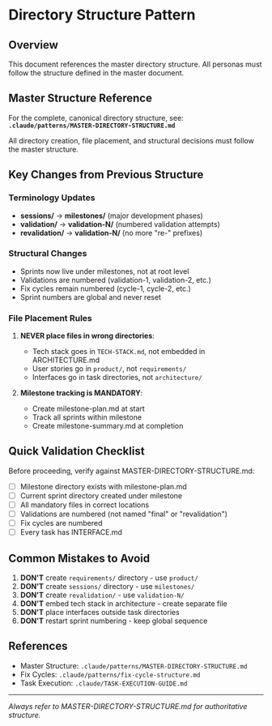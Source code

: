 # Directory Structure Pattern

## Overview
This document references the master directory structure. All personas must follow the structure defined in the master document.

## Master Structure Reference

For the complete, canonical directory structure, see:
**`.claude/patterns/MASTER-DIRECTORY-STRUCTURE.md`**

All directory creation, file placement, and structural decisions must follow the master structure.

## Key Changes from Previous Structure

### Terminology Updates
- **sessions/** → **milestones/** (major development phases)
- **validation/** → **validation-N/** (numbered validation attempts)
- **revalidation/** → **validation-N/** (no more "re-" prefixes)

### Structural Changes
- Sprints now live under milestones, not at root level
- Validations are numbered (validation-1, validation-2, etc.)
- Fix cycles remain numbered (cycle-1, cycle-2, etc.)
- Sprint numbers are global and never reset

### File Placement Rules

1. **NEVER place files in wrong directories**:
   - Tech stack goes in `TECH-STACK.md`, not embedded in ARCHITECTURE.md
   - User stories go in `product/`, not `requirements/`
   - Interfaces go in task directories, not `architecture/`

2. **Milestone tracking is MANDATORY**:
   - Create milestone-plan.md at start
   - Track all sprints within milestone
   - Create milestone-summary.md at completion

## Quick Validation Checklist

Before proceeding, verify against MASTER-DIRECTORY-STRUCTURE.md:

- [ ] Milestone directory exists with milestone-plan.md
- [ ] Current sprint directory created under milestone
- [ ] All mandatory files in correct locations
- [ ] Validations are numbered (not named "final" or "revalidation")
- [ ] Fix cycles are numbered
- [ ] Every task has INTERFACE.md

## Common Mistakes to Avoid

1. **DON'T** create `requirements/` directory - use `product/`
2. **DON'T** create `sessions/` directory - use `milestones/`
3. **DON'T** create `revalidation/` - use `validation-N/`
4. **DON'T** embed tech stack in architecture - create separate file
5. **DON'T** place interfaces outside task directories
6. **DON'T** restart sprint numbering - keep global sequence

## References

- Master Structure: `.claude/patterns/MASTER-DIRECTORY-STRUCTURE.md`
- Fix Cycles: `.claude/patterns/fix-cycle-structure.md`
- Task Execution: `.claude/TASK-EXECUTION-GUIDE.md`

---
*Always refer to MASTER-DIRECTORY-STRUCTURE.md for authoritative structure.*
